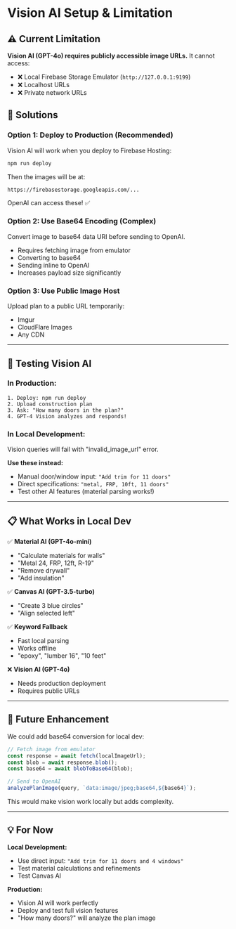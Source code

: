 # Vision AI Setup & Limitation

## ⚠️ **Current Limitation**

**Vision AI (GPT-4o) requires publicly accessible image URLs.** It cannot access:
- ❌ Local Firebase Storage Emulator (`http://127.0.0.1:9199`)
- ❌ Localhost URLs
- ❌ Private network URLs

## 🔧 **Solutions**

### **Option 1: Deploy to Production (Recommended)**
Vision AI will work when you deploy to Firebase Hosting:
```bash
npm run deploy
```

Then the images will be at:
```
https://firebasestorage.googleapis.com/...
```

OpenAI can access these! ✅

### **Option 2: Use Base64 Encoding (Complex)**
Convert image to base64 data URI before sending to OpenAI.
- Requires fetching image from emulator
- Converting to base64
- Sending inline to OpenAI
- Increases payload size significantly

### **Option 3: Use Public Image Host**
Upload plan to a public URL temporarily:
- Imgur
- CloudFlare Images
- Any CDN

---

## 🧪 **Testing Vision AI**

### **In Production:**
```
1. Deploy: npm run deploy
2. Upload construction plan
3. Ask: "How many doors in the plan?"
4. GPT-4 Vision analyzes and responds!
```

### **In Local Development:**
Vision queries will fail with "invalid_image_url" error.

**Use these instead:**
- Manual door/window input: `"Add trim for 11 doors"`
- Direct specifications: `"metal, FRP, 10ft, 11 doors"`
- Test other AI features (material parsing works!)

---

## 📋 **What Works in Local Dev**

✅ **Material AI (GPT-4o-mini)**
- "Calculate materials for walls"
- "Metal 24, FRP, 12ft, R-19"
- "Remove drywall"
- "Add insulation"

✅ **Canvas AI (GPT-3.5-turbo)**
- "Create 3 blue circles"
- "Align selected left"

✅ **Keyword Fallback**
- Fast local parsing
- Works offline
- "epoxy", "lumber 16", "10 feet"

❌ **Vision AI (GPT-4o)**
- Needs production deployment
- Requires public URLs

---

## 🚀 **Future Enhancement**

We could add base64 conversion for local dev:
```typescript
// Fetch image from emulator
const response = await fetch(localImageUrl);
const blob = await response.blob();
const base64 = await blobToBase64(blob);

// Send to OpenAI
analyzePlanImage(query, `data:image/jpeg;base64,${base64}`);
```

This would make vision work locally but adds complexity.

---

## 💡 **For Now**

**Local Development:**
- Use direct input: `"Add trim for 11 doors and 4 windows"`
- Test material calculations and refinements
- Test Canvas AI

**Production:**
- Vision AI will work perfectly
- Deploy and test full vision features
- "How many doors?" will analyze the plan image

